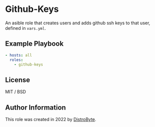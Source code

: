 # Github-Keys

An asible role that creates users and adds github ssh keys to that user, defined in `vars.yml`.

## Example Playbook

```yaml
- hosts: all
  roles:
    - github-keys
```

## License

MIT / BSD

## Author Information

This role was created in 2022 by [DistroByte](https://github.com/DistroByte).
